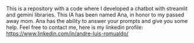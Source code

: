 This is a repository with a code where I developed a chatbot with streamlit and gemini libraries.
This IA has been named Ana, in honor to my passed away mom.
Ana has the ability to answer your prompts and give you some help.
Feel free to contact me, here is my linkedin profile: https://www.linkedin.com/in/andre-luis-romualdo/
